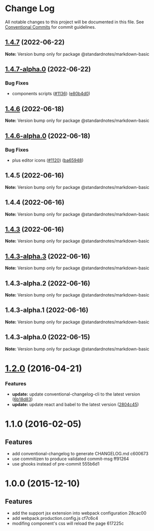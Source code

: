 # Change Log

All notable changes to this project will be documented in this file.
See [Conventional Commits](https://conventionalcommits.org) for commit guidelines.

## [1.4.7](https://github.com/standardnotes/app/compare/@standardnotes/markdown-basic@1.4.7-alpha.0...@standardnotes/markdown-basic@1.4.7) (2022-06-22)

**Note:** Version bump only for package @standardnotes/markdown-basic

## [1.4.7-alpha.0](https://github.com/standardnotes/app/compare/@standardnotes/markdown-basic@1.4.6...@standardnotes/markdown-basic@1.4.7-alpha.0) (2022-06-22)

### Bug Fixes

* components scripts ([#1136](https://github.com/standardnotes/app/issues/1136)) ([e80b4d0](https://github.com/standardnotes/app/commit/e80b4d0ffad495c758b593c30e1c4c754dda9b7e))

## [1.4.6](https://github.com/standardnotes/app/compare/@standardnotes/markdown-basic@1.4.6-alpha.0...@standardnotes/markdown-basic@1.4.6) (2022-06-18)

**Note:** Version bump only for package @standardnotes/markdown-basic

## [1.4.6-alpha.0](https://github.com/standardnotes/app/compare/@standardnotes/markdown-basic@1.4.5...@standardnotes/markdown-basic@1.4.6-alpha.0) (2022-06-18)

### Bug Fixes

* plus editor icons ([#1120](https://github.com/standardnotes/app/issues/1120)) ([ba65948](https://github.com/standardnotes/app/commit/ba65948364a3fca7bfa5005c56802102c73ccd99))

## 1.4.5 (2022-06-16)

**Note:** Version bump only for package @standardnotes/markdown-basic

## 1.4.4 (2022-06-16)

**Note:** Version bump only for package @standardnotes/markdown-basic

## [1.4.3](https://github.com/standardnotes/app/compare/@standardnotes/markdown-basic@1.4.3-alpha.3...@standardnotes/markdown-basic@1.4.3) (2022-06-16)

**Note:** Version bump only for package @standardnotes/markdown-basic

## [1.4.3-alpha.3](https://github.com/standardnotes/app/compare/@standardnotes/markdown-basic@1.4.3-alpha.2...@standardnotes/markdown-basic@1.4.3-alpha.3) (2022-06-16)

**Note:** Version bump only for package @standardnotes/markdown-basic

## 1.4.3-alpha.2 (2022-06-16)

**Note:** Version bump only for package @standardnotes/markdown-basic

## 1.4.3-alpha.1 (2022-06-16)

**Note:** Version bump only for package @standardnotes/markdown-basic

## 1.4.3-alpha.0 (2022-06-15)

**Note:** Version bump only for package @standardnotes/markdown-basic

<a name="1.2.0"></a>
# [1.2.0](https://github.com/ruanyf/react-babel-webpack-boilerplate/compare/2804c45...v1.2.0) (2016-04-21)

### Features

* **update:** update conventional-changelog-cli to the latest version ([6b18d83](https://github.com/ruanyf/react-babel-webpack-boilerplate/commit/6b18d83))
* **update:** update react and babel to the latest version ([2804c45](https://github.com/ruanyf/react-babel-webpack-boilerplate/commit/2804c45))

<a name="1.1.0"></a>
# 1.1.0 (2016-02-05)

## Features

* add conventional-changelog to generate CHANGELOG.md c600673
* use commitizen to produce validated commit-msg ff91264
* use ghooks instead of pre-commit 555b6d1

<a name="1.0.0"></a>
# 1.0.0 (2015-12-10)

## Features

* add the support jsx extension into webpack configuration 28cac00
* add webpack.production.config.js cf7c6c4
* modifing component's css will reload the page 617225c
